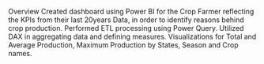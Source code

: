 Overview
Created dashboard using Power BI for the Crop Farmer reflecting the KPIs from their last 20years Data, in order to identify reasons behind crop production.
Performed ETL processing using Power Query.
Utilized DAX in aggregating data and defining measures.
Visualizations for Total and Average Production, Maximum Production by States, Season and Crop names.
